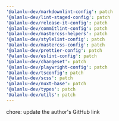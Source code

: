 ```yaml
---
'@alanlu-dev/markdownlint-config': patch
'@alanlu-dev/lint-staged-config': patch
'@alanlu-dev/release-it-config': patch
'@alanlu-dev/commitlint-config': patch
'@alanlu-dev/mastercss-helpers': patch
'@alanlu-dev/stylelint-config': patch
'@alanlu-dev/mastercss-config': patch
'@alanlu-dev/prettier-config': patch
'@alanlu-dev/eslint-config': patch
'@alanlu-dev/changeset': patch
'@alanlu-dev/playwright-config': patch
'@alanlu-dev/tsconfig': patch
'@alanlu-dev/scss': patch
'@alanlu-dev/nuxt-base': patch
'@alanlu-dev/types': patch
'@alanlu-dev/utils': patch
---
```


chore: update the author's GitHub link
